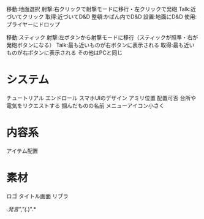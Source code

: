 
移動:地面選択
射撃:右クリックで射撃モードに移行・左クリックで発砲
Talk:近づいてクリック
取得:近づいてD&D
整頓:かばん内でD&D
設置:地面にD&D
使用:プライヤーにドロップ

移動:スティック
射撃:左ボタンから射撃モードに移行（スティックが照準・右が発砲ボタンになる）
Talk:最も近いものが右ボタンに表示される
取得:最も近いものが右ボタンに表示される
その他はPCと同じ

# システム
チュートリアル
エンドロール
スマホUIのデザイン
アミリ位置
配置可否
台所や電気をリクエストする
掴んだものの名前
メニューアイコン小さく

# 内容系
アイテム配置

# 素材
ロゴ
タイトル画面
リブラ

.*発言","(.*)".*

